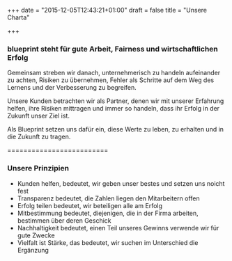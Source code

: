 +++
date = "2015-12-05T12:43:21+01:00"
draft = false
title = "Unsere Charta"

+++

### blueprint steht für gute Arbeit, Fairness und wirtschaftlichen Erfolg

Gemeinsam streben wir danach,
unternehmerisch zu handeln
aufeinander zu achten,
Risiken zu übernehmen,
Fehler als Schritte auf dem Weg des Lernens und der Verbesserung zu begreifen.

Unsere Kunden betrachten wir als Partner,
denen wir mit unserer Erfahrung helfen,
ihre Risiken mittragen
und immer so handeln,
dass ihr Erfolg in der Zukunft unser Ziel ist.

Als Blueprint setzen uns dafür ein,
diese Werte zu leben, zu erhalten und in die Zukunft zu tragen.

=========================

### Unsere Prinzipien

* Kunden helfen, bedeutet, wir geben unser bestes und setzen uns noicht fest
* Transparenz bedeutet, die Zahlen liegen den Mitarbeitern offen
* Erfolg teilen bedeutet, wir beteiligen alle am Erfolg
* Mitbestimmung bedeutet, diejenigen, die in der Firma arbeiten, bestimmen über deren Geschick
* Nachhaltigkeit bedeutet, einen Teil unseres Gewinns verwende wir für gute Zwecke
* Vielfalt ist Stärke, das bedeutet, wir suchen im Unterschied die Ergänzung
